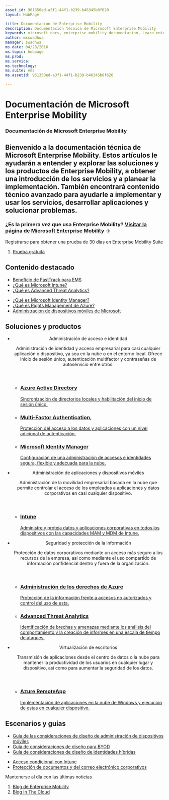```yaml
---
asset_id: 961350ed-a3f1-44f1-b239-b46345b8f620
layout: HubPage

title: Documentación de Enterprise Mobility  
description: Documentación técnica de Microsoft Enterprise Mobility  
keywords: microsoft docs, enterprise mobility documentation, Learn enterprise mobility, enterprise mobility guide, enterprise mobility technical documentation  
author: msswadhwa  
manager: swadhwa  
ms.date: 04/28/2016  
ms.topic: hubpage  
ms.prod:   
ms.service:   
ms.technology:   
ms.suite: ems  
ms.assetid: 961350ed-a3f1-44f1-b239-b46345b8f620  

---
```

# Documentación de Microsoft Enterprise Mobility
<article id="main">
    <section id="hero-content" class="graph">
        <h1>Documentación de Microsoft Enterprise Mobility</h1>
        <h2>Bienvenido a la documentación técnica de Microsoft Enterprise Mobility. Estos artículos le ayudarán a entender y explorar las soluciones y los productos de Enterprise Mobility, a obtener una introducción de los servicios y a planear la implementación. También encontrará contenido técnico avanzado para ayudarle a implementar y usar los servicios, desarrollar aplicaciones y solucionar problemas.</h2>
        <h3>¿Es la primera vez que usa Enterprise Mobility? <a href="https://www.microsoft.com/en-us/server-cloud/enterprise-mobility/overview.aspx" target="_blank">Visitar la página de Microsoft Enterprise Mobility &rarr;</a></h3>
    </section>
    <aside class="alert section-border">
        <p>Registrarse para obtener una prueba de 30 días en Enterprise Mobility Suite</p>
        <ol class="action-list">
        <li><a href="https://www.microsoft.com/en-us/server-cloud/enterprise-mobility/ems-trial.aspx" target="_blank" class="button-bordered button-translucent">Prueba gratuita</a></li>
        </ol>
    </aside>
    <section id="featured" class="container">
        <h2 class="section-heading"><span class="icon icon-lightbulb-checked"></span> Contenido destacado</h2>
        <div class="features row">
            <ul class="column-half">
                <li><a href="/enterprise-mobility/solutions/fasttrack-center-benefit-for-enterprise-mobility-suite-ems">Beneficio de FastTrack para EMS</a></li>
                <li><a href="/intune/understand-explore/introduction-to-microsoft-intune">¿Qué es Microsoft Intune?</a></li>
                <li><a href="/advanced-threat-analytics/understand-explore/what-is-ata">¿Qué es Advanced Threat Analytics?</a></li>
            </ul>
            <ul class="column-half">
                <li><a href="/microsoft-identity-manager/understand-explore/microsoft-identity-manager-2016">¿Qué es Microsoft Identity Manager?</a></li>
                <li><a href="/rights-management/understand-explore/what-is-azure-rms">¿Qué es Rights Management de Azure?</a></li>
                <li><a href="https://www.microsoft.com/itshowcase/Article/Content/588/Mobile-device-management-at-Microsoft" target="_blank">Administración de dispositivos móviles de Microsoft</a></li>
            </ul>
        </div>
    </section>
    <div id="journeys">
        <section class="container">
            <h2 class="section-heading"><span class="icon icon-inheritance"></span> Soluciones y productos</h2>
            <ul class="journeys-list">
                <li class="journey-step">
                    <header class="journey-step-header row">
                            <div class="title column-third">
                                <span class="icon icon-connect"></span>
                                <p>Administración de acceso e identidad</p>
                            </div>
                            <p class="description column-two-thirds">Administración de identidad y acceso empresarial para casi cualquier aplicación o dispositivo, ya sea en la nube o en el entorno local. Ofrece inicio de sesión único, autenticación multifactor y contraseñas de autoservicio entre otros.
                            </p>
                    </header>
                    <section class="journey-step-elements content">
                        <ul class="row">
                            <li class="column column-third">
                                <a href="/active-directory/">
                                <h3>Azure Active Directory</h3>
                                <p>Sincronización de directorios locales y habilitación del inicio de sesión único.</p>
                                </a>
                            </li>
                            <li class="column column-third">
                                <a href="/multi-factor-authentication/">
                                <h3>Multi-Factor Authentication,</h3>
                                <p>Protección del acceso a los datos y aplicaciones con un nivel adicional de autenticación.</p>
                                </a>
                            </li>
                            <li class="column column-third">
                                <a href="/microsoft-identity-manager/">
                                <h3>Microsoft Identity Manager</h3>
                                <p>Configuración de una administración de accesos e identidades segura, flexible y adecuada para la nube.</p>
                                </a>
                            </li>
                        </ul>
                    </section>
                </li>
                <li class="journey-step">
                    <header class="journey-step-header row">
                            <div class="title column-third">
                                <span class="icon icon-mobile"></span>
                                <p>Administración de aplicaciones y dispositivos móviles</p>
                            </div>
                            <p class="description column-two-thirds">Administración de la movilidad empresarial basada en la nube que permite controlar el acceso de los empleados a aplicaciones y datos corporativos en casi cualquier dispositivo.
                            </p>
                    </header>
                    <section class="journey-step-elements content">
                        <ul class="row">
                            <li class="column column-third">
                                <a href="/intune/">
                                <h3>Intune</h3>
                                <p>Administre y proteja datos y aplicaciones corporativas en todos los dispositivos con las capacidades MAM y MDM de Intune.</p>
                                </a>
                            </li>
                        </ul>
                    </section>
                </li>
                <li class="journey-step">
                    <header class="journey-step-header row">
                            <div class="title column-third">
                                <span class="icon icon-shield"></span>
                                <p>Seguridad y protección de la información</p>
                            </div>
                            <p class="description column-two-thirds">Protección de datos corporativos mediante un acceso más seguro a los recursos de la empresa, así como mediante el uso compartido de información confidencial dentro y fuera de la organización.
                            </p>
                    </header>
                    <section class="journey-step-elements content">
                        <ul class="row">
                            <li class="column column-third">
                                <a href="/rights-management/">
                                <h3>Administración de los derechos de Azure</h3>
                                <p>Protección de la información frente a accesos no autorizados y control del uso de esta.</p>
                                </a>
                            </li>
                            <li class="column column-third">
                                <a href="/advanced-threat-analytics/">
                                <h3>Advanced Threat Analytics</h3>
                                <p>Identificación de brechas y amenazas mediante los análisis del comportamiento y la creación de informes en una escala de tiempo de ataques.</p>
                                </a>
                            </li>
                        </ul>
                    </section>
                </li>
                <li class="journey-step">
                    <header class="journey-step-header row">
                        <div class="title column-third">
                        <span class="icon icon-desktops"></span>
                        <p>Virtualización de escritorios</p>
                        </div>
                        <p class="description column-two-thirds">Transmisión de aplicaciones desde el centro de datos o la nube para mantener la productividad de los usuarios en cualquier lugar y dispositivo, así como para aumentar la seguridad de los datos.
                        </p>
                    </header>
                    <section class="journey-step-elements content">
                        <ul class="row">
                        <li class="column column-third">
                            <a href="/remoteapp/">
                            <h3>Azure RemoteApp</h3>
                            <p>Implementación de aplicaciones en la nube de Windows y ejecución de estas en cualquier dispositivo.</p>
                            </a>
                        </li>
                        </ul>
                    </section>
                </li>
            </ul>
        </section>
    </div>
    <div class="section-border">
        <section class="resources container">
            <h2 class="section-heading"><span class="icon icon-note"></span> Escenarios y guías</h2>
            <div class="resource-list row">
                <ul class="column-half">
                    <li><a href="./solutions/mdm-design-considerations-guide.md">Guía de las consideraciones de diseño de administración de dispositivos móviles</a></li>
                    <li><a href="./solutions/byod-design-considerations-guide.md">Guía de consideraciones de diseño para BYOD</a></li>
                    <li><a href="/active-directory/active-directory-hybrid-identity-design-considerations-overview">Guía de consideraciones de diseño de identidades híbridas</a></li>
                </ul>
                <ul class="column-half">
                    <li><a href="./solutions/conditional-access-intune.md">Acceso condicional con Intune</a></li>
                    <li><a href="./solutions/architecture-guidance-for-protecting-company-email-and-documents.md">Protección de documentos y del correo electrónico corporativos</a></li>
                </ul>
            </div>
        </section>
    </div>
    <aside class="alert alert-social">
        <p>Mantenerse al día con las últimas noticias</p>
        <ol class="action-list">
            <li><a href="https://blogs.technet.microsoft.com/enterprisemobility/" target="_blank" class="button-bordered button-translucent">Blog de Enterprise Mobility</a></li>
            <li><a href="https://blogs.technet.microsoft.com/in_the_cloud/" target="_blank" class="button-bordered button-translucent">Blog In The Cloud</a></li>
        </ol>
    </aside>
</article>


<!--HONumber=May16_HO3-->



